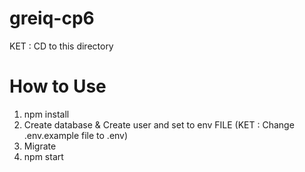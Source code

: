 # greiq-cp6

KET : CD to this directory

# How to Use

1. npm install
2. Create database & Create user and set to env FILE (KET : Change .env.example file to .env)
3. Migrate
4. npm start

